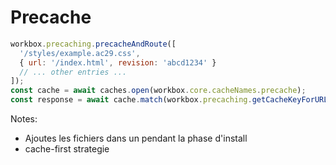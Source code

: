 <!-- .slide: class="with-code" data-background="#fb8c00" -->

# Precache

<!-- .element: style="color:white" -->

```javascript
workbox.precaching.precacheAndRoute([
  '/styles/example.ac29.css',
  { url: '/index.html', revision: 'abcd1234' }
  // ... other entries ...
]);
const cache = await caches.open(workbox.core.cacheNames.precache);
const response = await cache.match(workbox.precaching.getCacheKeyForURL('/index.html'));
```

<!-- .element: class="big-code" -->

Notes:

- Ajoutes les fichiers dans un pendant la phase d'install
- cache-first strategie
